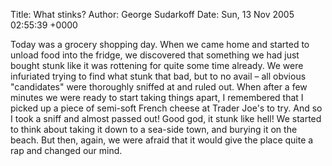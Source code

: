 Title: What stinks?
Author: George Sudarkoff
Date: Sun, 13 Nov 2005 02:55:39 +0000

Today was a grocery shopping day. When we came home and started to
unload food into the fridge, we discovered that something we had just
bought stunk like it was rottening for quite some time already. We were
infuriated trying to find what stunk that bad, but to no avail – all
obvious "candidates" were thoroughly sniffed at and ruled out. When
after a few minutes we were ready to start taking things apart, I
remembered that I picked up a piece of semi-soft French cheese at Trader
Joe's to try. And so I took a sniff and almost passed out! Good god, it
stunk like hell! We started to think about taking it down to a sea-side
town, and burying it on the beach. But then, again, we were afraid that
it would give the place quite a rap and changed our mind.
